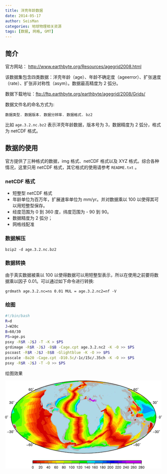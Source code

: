 ```yaml
---
title: 洋壳年龄数据
date: 2014-05-17
author: SeisMan
categories: 地球物理相关资源
tags: [数据, 网格, GMT]
---
```


## 简介

官方网站： <http://www.earthbyte.org/Resources/agegrid2008.html>

该数据集包含四类数据：洋壳年龄（age）、年龄不确定度（ageerror）、扩张速度（rate）、扩张非对称性（asym）。数据最高精度为 2 弧分。

数据下载地址：<ftp://ftp.earthbyte.org/earthbyte/agegrid/2008/Grids/>

<!--more-->

数据文件名的命名方式为:

    数据类型. 数据版本. 数据分辨率. 数据格式. bz2

比如 `age.3.2.nc.bz2` 表示洋壳年龄数据，版本号为 3，数据精度为 2 弧分，格式为 netCDF 格式。

## 数据的使用

官方提供了三种格式的数据，img 格式、netCDF 格式以及 XYZ 格式。综合各种情况，这里只用 netCDF 格式，其它格式的使用请参考 `README.txt` 。

### netCDF 格式

-   短整型 netCDF 格式
-   年龄单位为百万年，扩展速率单位为 mm/yr。并对数据乘以 100 以使得其可以用短整型保存。
-   经度范围为 0 到 360 度，纬度范围为 - 90 到 90。
-   数据精度为 2 弧分；
-   网格线配准

### 数据解压

    bzip2 -d age.3.2.nc.bz2

### 数据转换

由于真实数据被乘以 100 以使得数据可以用短整型表示，所以在使用之前要将数据乘以因子 0.01。可以通过如下命令进行转换:

    grdmath age.3.2.nc=ns 0.01 MUL = age.3.2.nc2=nf -V

### 绘图

``` bash
#!/bin/bash
R=d
J=W20c
B=60/30
PS=age.ps
psxy -R$R -J$J -T -K > $PS
grdimage -R$R -J$J -B$B -Cage.cpt age.3.2.nc2 -K -O >> $PS
pscoast -R$R -J$J -B$B -Glightblue -K -O >> $PS
psscale -Ba20 -Cage.cpt -D10.5c/-1c/15c/.35ch -K -O >> $PS
psxy -R$R -J$J -T -O >> $PS
```

绘图效果

![](/images/2014051701.jpg)
